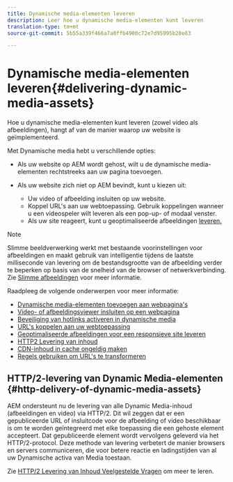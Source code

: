 ```yaml
---
title: Dynamische media-elementen leveren
description: Leer hoe u dynamische media-elementen kunt leveren
translation-type: tm+mt
source-git-commit: 5b55a339f466a7a0ffb4900c72e7d95995b28e83

---
```



# Dynamische media-elementen leveren{#delivering-dynamic-media-assets}

Hoe u dynamische media-elementen kunt leveren (zowel video als afbeeldingen), hangt af van de manier waarop uw website is geïmplementeerd.

Met Dynamische media hebt u verschillende opties:

* Als uw website op AEM wordt gehost, wilt u de dynamische media-elementen rechtstreeks aan uw pagina toevoegen.
* Als uw website zich niet op AEM bevindt, kunt u kiezen uit:

   * Uw video of afbeelding insluiten op uw website.
   * Koppel URL&#39;s aan uw webtoepassing. Gebruik koppelingen wanneer u een videospeler wilt leveren als een pop-up- of modaal venster.
   * Als uw site reageert, kunt u geoptimaliseerde afbeeldingen [leveren.](/help/assets/dynamic-media/responsive-site.md)

>[!NOTE]
>
>Slimme beeldverwerking werkt met bestaande voorinstellingen voor afbeeldingen en maakt gebruik van intelligentie tijdens de laatste milliseconde van levering om de bestandsgrootte van de afbeelding verder te beperken op basis van de snelheid van de browser of netwerkverbinding. Zie [Slimme afbeeldingen](/help/assets/dynamic-media/imaging-faq.md) voor meer informatie.

Raadpleeg de volgende onderwerpen voor meer informatie:

* [Dynamische media-elementen toevoegen aan webpagina&#39;s](/help/assets/dynamic-media/adding-dynamic-media-assets-to-pages.md)
* [Video- of afbeeldingsviewer insluiten op een webpagina](/help/assets/dynamic-media/embed-code.md)
* [Beveiliging van hotlinks activeren in dynamische media](/help/assets/dynamic-media/hotlink-protection.md)
* [URL&#39;s koppelen aan uw webtoepassing](/help/assets/dynamic-media/linking-urls-to-yourwebapplication.md)
* [Geoptimaliseerde afbeeldingen voor een responsieve site leveren](/help/assets/dynamic-media/responsive-site.md)
* [HTTP2 Levering van inhoud](/help/assets/dynamic-media/http2.md)
* [CDN-inhoud in cache ongeldig maken](/help/assets/dynamic-media/invalidate-cdn-cached-content.md)
* [Regels gebruiken om URL&#39;s te transformeren](/help/assets/dynamic-media/using-rulesets-to-transform-urls.md)

## HTTP/2-levering van Dynamic Media-elementen {#http-delivery-of-dynamic-media-assets}

AEM ondersteunt nu de levering van alle Dynamic Media-inhoud (afbeeldingen en video) via HTTP/2. Dit wil zeggen dat er een gepubliceerde URL of insluitcode voor de afbeelding of video beschikbaar is om te worden geïntegreerd met elke toepassing die een gehoste element accepteert. Dat gepubliceerde element wordt vervolgens geleverd via het HTTP/2-protocol. Deze methode van levering verbetert de manier browsers en servers communiceren, die voor betere reactie en ladingstijden van al uw Dynamische activa van Media toestaan.

Zie [HTTP/2 Levering van Inhoud Veelgestelde Vragen](/help/assets/dynamic-media/scene7-http2faq.md) om meer te leren.

